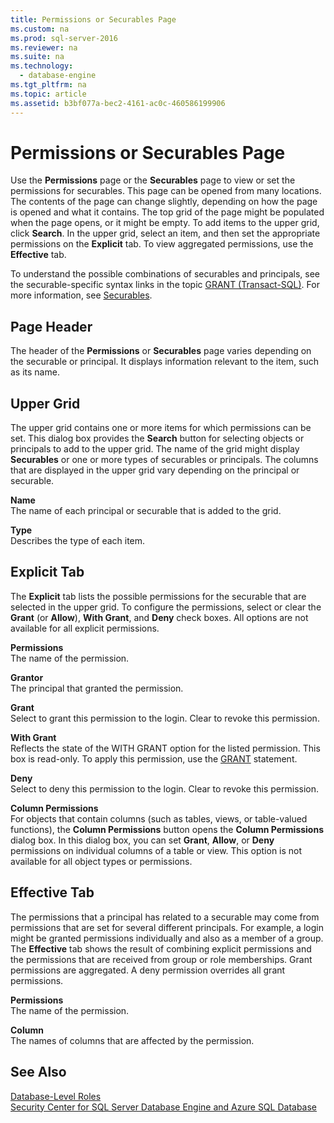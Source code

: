 ```yaml
---
title: Permissions or Securables Page
ms.custom: na
ms.prod: sql-server-2016
ms.reviewer: na
ms.suite: na
ms.technology: 
  - database-engine
ms.tgt_pltfrm: na
ms.topic: article
ms.assetid: b3bf077a-bec2-4161-ac0c-460586199906
---
```

# Permissions or Securables Page
  Use the **Permissions** page or the **Securables** page to view or set the permissions for securables. This page can be opened from many locations. The contents of the page can change slightly, depending on how the page is opened and what it contains. The top grid of the page might be populated when the page opens, or it might be empty. To add items to the upper grid, click **Search**. In the upper grid, select an item, and then set the appropriate permissions on the **Explicit** tab. To view aggregated permissions, use the **Effective** tab.  
  
 To understand the possible combinations of securables and principals, see the securable\-specific syntax links in the topic [GRANT &#40;Transact-SQL&#41;](../Topic/GRANT%20\(Transact-SQL\).md). For more information, see [Securables](../../Topics\TopicNameNotContainA/Securables.md).  
  
## Page Header  
 The header of the **Permissions** or **Securables** page varies depending on the securable or principal. It displays information relevant to the item, such as its name.  
  
## Upper Grid  
 The upper grid contains one or more items for which permissions can be set. This dialog box provides the **Search** button for selecting objects or principals to add to the upper grid. The name of the grid might display **Securables** or one or more types of securables or principals. The columns that are displayed in the upper grid vary depending on the principal or securable.  
  
 **Name**  
 The name of each principal or securable that is added to the grid.  
  
 **Type**  
 Describes the type of each item.  
  
## Explicit Tab  
 The **Explicit** tab lists the possible permissions for the securable that are selected in the upper grid. To configure the permissions, select or clear the **Grant** \(or **Allow**\), **With Grant**, and **Deny** check boxes. All options are not available for all explicit permissions.  
  
 **Permissions**  
 The name of the permission.  
  
 **Grantor**  
 The principal that granted the permission.  
  
 **Grant**  
 Select to grant this permission to the login. Clear to revoke this permission.  
  
 **With Grant**  
 Reflects the state of the WITH GRANT option for the listed permission. This box is read\-only. To apply this permission, use the [GRANT](../Topic/GRANT%20\(Transact-SQL\).md) statement.  
  
 **Deny**  
 Select to deny this permission to the login. Clear to revoke this permission.  
  
 **Column Permissions**  
 For objects that contain columns \(such as tables, views, or table\-valued functions\), the **Column Permissions** button opens the **Column Permissions** dialog box. In this dialog box, you can set **Grant**, **Allow**, or **Deny** permissions on individual columns of a table or view. This option is not available for all object types or permissions.  
  
## Effective Tab  
 The permissions that a principal has related to a securable may come from permissions that are set for several different principals. For example, a login might be granted permissions individually and also as a member of a group. The **Effective** tab shows the result of combining explicit permissions and the permissions that are received from group or role memberships. Grant permissions are aggregated. A deny permission overrides all grant permissions.  
  
 **Permissions**  
 The name of the permission.  
  
 **Column**  
 The names of columns that are affected by the permission.  
  
## See Also  
 [Database-Level Roles](../../Topics\TopicNameNotContainA/Database-Level-Roles.md)   
 [Security Center for SQL Server Database Engine and Azure SQL Database](../../Topics\TopicNameNotContainA/Security-Center-for-SQL-Server-Database-Engine-and-Azure-SQL-Database.md)  
  
  